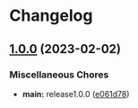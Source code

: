 # Changelog

## [1.0.0](https://github.com/awang-karisma/mobile-dev-assignment/compare/v1.0.2...v1.0.0) (2023-02-02)


### Miscellaneous Chores

* **main:** release1.0.0 ([e061d78](https://github.com/awang-karisma/mobile-dev-assignment/commit/e061d78fd77673f0e58758dafa4fb5efec486359))
